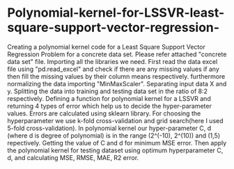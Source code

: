 # Polynomial-kernel-for-LSSVR-least-square-support-vector-regression-
Creating a polynomial kernel code for a Least Square Support Vector Regression Problem for a concrete data set. Please refer attached "concrete data set" file. Importing all the libraries we need. First read the data excel file using "pd.read_excel" and check if there are any missing values if any then fill the missing values by their column means respectively. furthermore normalizing the data importing "MinMaxScaler". Separating input data X and y. Splitting the data into training and testing data set in the ratio of 8:2 respectively. Defining a function for polynomial kernel for a LSSVR and returning 4 types of error which help us to decide the hyper-parameter values. Errors are calculated using sklearn library. For choosing the hyperparameter we use k-fold cross-validation and grid search(here I used 5-fold cross-validation). In polynomial kernel our hyper-parameter C, d (where d is degree of polynomial) is in the range (2^(-10), 2^(10)) and (1,5) repectively. Getting the value of C and d for minimum MSE error. Then apply the polynomial kernel for testing dataset using optimum hyperparameter C, d, and calculating MSE, RMSE, MAE, R2 error.
